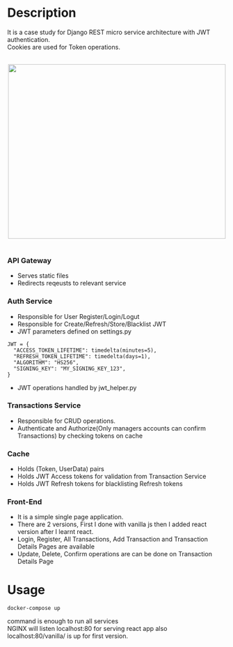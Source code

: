 # Description

It is a case study for Django REST micro service architecture with JWT authentication.<br>
Cookies are used for Token operations.
<br>
<br>
<div align="center">
  <img src="https://github.com/ercan5535/Django-REST-Project-NGINX-JWT/assets/67562422/3ec9a303-a69f-48a9-94b3-79b6d3b5c4ff" width="500" height="400">
</div>
<br>

### API Gateway
- Serves static files
- Redirects reqeusts to relevant service

### Auth Service
- Responsible for User Register/Login/Logut
- Responsible for Create/Refresh/Store/Blacklist JWT
- JWT parameters defined on settings.py
```
JWT = {
  "ACCESS_TOKEN_LIFETIME": timedelta(minutes=5),
  "REFRESH_TOKEN_LIFETIME": timedelta(days=1),
  "ALGORITHM": "HS256",
  "SIGNING_KEY": "MY_SIGNING_KEY_123",
}
```
- JWT operations handled by jwt_helper.py

### Transactions Service
- Responsible for CRUD operations.
- Authenticate and Authorize(Only managers accounts can confirm Transactions) by checking tokens on cache

### Cache
- Holds (Token, UserData) pairs
- Holds JWT Access tokens for validation from Transaction Service
- Holds JWT Refresh tokens for blacklisting Refresh tokens

### Front-End
- It is a simple single page application.
- There are 2 versions, First I done with vanilla js then I added react version after I learnt react.
- Login, Register, All Transactions, Add Transaction and Transaction Details Pages are available
- Update, Delete, Confirm operations are can be done on Transaction Details Page

# Usage
```
docker-compose up 
```
command is enough to run all services <br>
NGINX will listen localhost:80 for serving react app
also localhost:80/vanilla/ is up for first version.
